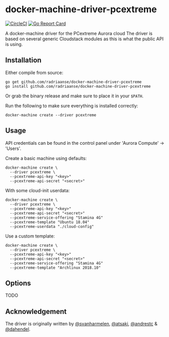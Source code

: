 # docker-machine-driver-pcextreme

[![CircleCI](https://circleci.com/gh/radriaanse/docker-machine-driver-pcextreme.svg?style=svg)](https://circleci.com/gh/radriaanse/docker-machine-driver-pcextreme) [![Go Report Card](https://goreportcard.com/badge/github.com/radriaanse/docker-machine-driver-pcextreme)](https://goreportcard.com/report/github.com/radriaanse/docker-machine-driver-pcextreme)

A docker-machine driver for the PCextreme Aurora cloud
The driver is based on several generic Cloudstack modules as this is what the public API is using.

## Installation

Either compile from source:
```
go get github.com/radriaanse/docker-machine-driver-pcextreme
go install github.com/radriaanse/docker-machine-driver-pcextreme
```

Or grab the binary release and make sure to place it in your `$PATH`.

Run the following to make sure everything is installed correctly:
```
docker-machine create --driver pcextreme
```

## Usage

API credentials can be found in the control panel under 'Aurora Compute' -> 'Users'.

Create a basic machine using defaults:
```
docker-machine create \
  --driver pcextreme \
  --pcextreme-api-key "<key>"
  --pcextreme-api-secret "<secret>"
```

With some cloud-init userdata:
```
docker-machine create \
  --driver pcextreme \
  --pcextreme-api-key "<key>"
  --pcextreme-api-secret "<secret>"
  --pcextreme-service-offering "Stamina 4G"
  --pcextreme-template "Ubuntu 18.04"
  --pcextreme-userdata "./cloud-config"
```

Use a custom template:
```
docker-machine create \
  --driver pcextreme \
  --pcextreme-api-key "<key>"
  --pcextreme-api-secret "<secret>"
  --pcextreme-service-offering "Stamina 4G"
  --pcextreme-template "Archlinux 2018.10"
```

## Options

TODO

## Acknowledgement

The driver is originally written by [@svanharmelen](https://github.com/svanharmelen), [@atsaki](https://github.com/atsaki), [@andrestc](https://github.com/andrestc) & [@dahendel](https://github.com/dahendel).

